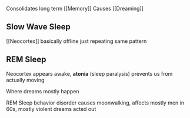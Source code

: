 Consolidates long term [[Memory]]
Causes [[Dreaming]]

## Slow Wave Sleep
[[Neocortex]] basically offline just repeating same pattern

## REM Sleep
Neocortex appears awake, **atonia** (sleep paralysis) prevents us from actually moving

Where dreams mostly happen

REM Sleep behavior disorder causes moonwalking, affects mostly men in 60s, mostly violent dreams acted out